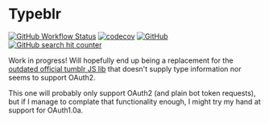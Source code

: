 # Typeblr

[![GitHub Workflow Status](https://img.shields.io/github/actions/workflow/status/MarkSuckerberg/typeblr/tests.yml?label=tests)](https://github.com/MarkSuckerberg/typeblr/actions/workflows/tests.yml)
[![codecov](https://codecov.io/gh/MarkSuckerberg/typeblr/branch/master/graph/badge.svg?token=0MTQNK5RUP)](https://codecov.io/gh/MarkSuckerberg/typeblr)
[![GitHub](https://img.shields.io/github/license/MarkSuckerberg/typeblr?logo=license)](LICENSE)
[![GitHub search hit counter](https://img.shields.io/github/search/MarkSuckerberg/typeblr/any%20language:TypeScript?color=red&label=uses%20of%20any&logo=typescript)](https://github.com/search?q=repo%3AMarkSuckerberg%2Ftypeblr+language%3ATypeScript+any&type=code)

Work in progress! Will hopefully end up being a replacement for the [outdated official tumblr JS lib](https://github.com/tumblr/tumblr.js) that doesn't supply type information nor seems to support OAuth2.

This one will probably only support OAuth2 (and plain bot token requests), but if I manage to complate that functionality enough, I might try my hand at support for OAuth1.0a.

